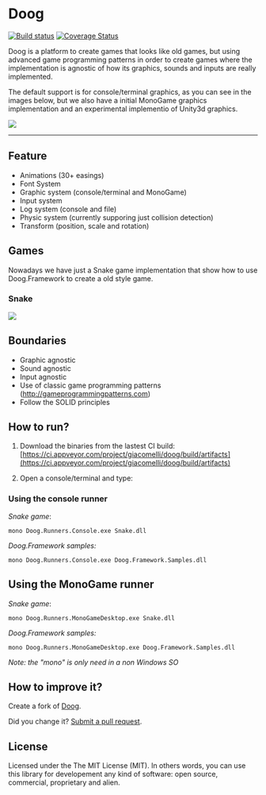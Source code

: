 Doog
===========

[![Build status](https://ci.appveyor.com/api/projects/status/57spmopic2m8kau5?svg=true)](https://ci.appveyor.com/project/giacomelli/doog) [![Coverage Status](https://coveralls.io/repos/github/giacomelli/Doog/badge.svg?branch=master)](https://coveralls.io/github/giacomelli/Doog?branch=master)

Doog is a platform to create games that looks like old games, but using advanced game programming patterns in order to create games where the implementation is agnostic of how its graphics, sounds and inputs are really implemented.

The default support is for console/terminal graphics, as you can see in the images below, but we also have a initial MonoGame graphics implementation and an experimental implementio of Unity3d graphics.

![](docs/gifs/Easings-2017-09-16.gif)

--------

## Feature
* Animations (30+ easings)
* Font System
* Graphic system (console/terminal and MonoGame)
* Input system
* Log system (console and file)
* Physic system (currently supporing just collision detection)
* Transform (position, scale and rotation)

## Games
Nowadays we have just a Snake game implementation that show how to use Doog.Framework to create a old style game. 

### Snake
![](docs/gifs/Snake-2017-09-16.gif)

## Boundaries
* Graphic agnostic
* Sound agnostic
* Input agnostic
* Use of classic game programming patterns (http://gameprogrammingpatterns.com)
* Follow the SOLID principles

## How to run?
1. Download the binaries from the lastest CI build: [https://ci.appveyor.com/project/giacomelli/doog/build/artifacts](https://ci.appveyor.com/project/giacomelli/doog/build/artifacts)

2. Open a console/terminal and type:

### Using the console runner

*Snake game*:

```shell
mono Doog.Runners.Console.exe Snake.dll
```

*Doog.Framework samples:*

```shell
mono Doog.Runners.Console.exe Doog.Framework.Samples.dll
```

## Using the MonoGame runner

*Snake game*:

```shell
mono Doog.Runners.MonoGameDesktop.exe Snake.dll
```

*Doog.Framework samples:*

```shell
mono Doog.Runners.MonoGameDesktop.exe Doog.Framework.Samples.dll
```


*Note: the "mono" is only need in a non Windows SO*


## How to improve it?

Create a fork of [Doog](https://github.com/giacomelli/Doog/fork). 

Did you change it? [Submit a pull request](https://github.com/giacomelli/Doog/pull/new/master).

## License
Licensed under the The MIT License (MIT).
In others words, you can use this library for developement any kind of software: open source, commercial, proprietary and alien.
